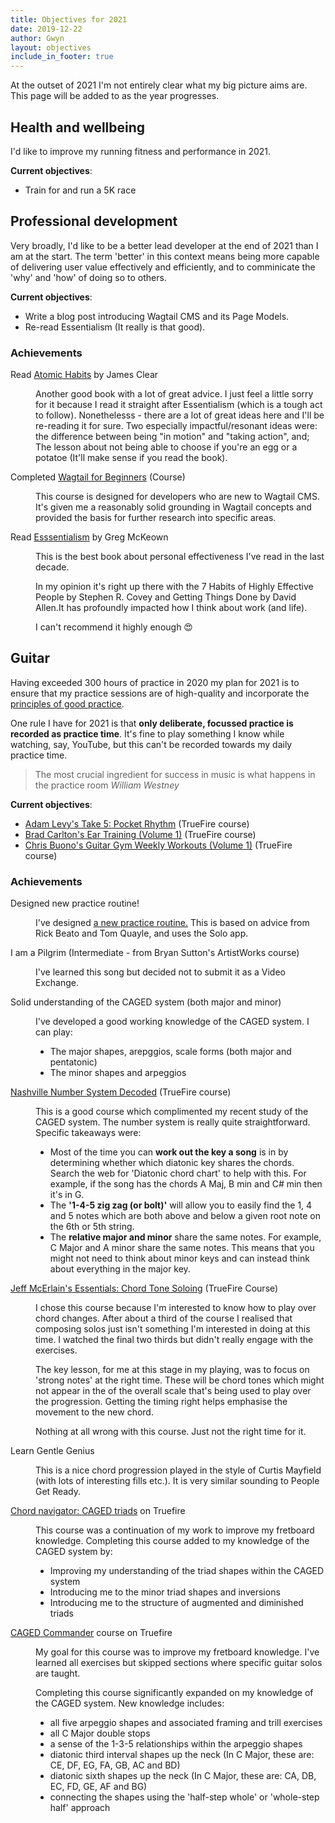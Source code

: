 ```yaml
---
title: Objectives for 2021
date: 2019-12-22
author: Gwyn
layout: objectives
include_in_footer: true
---
```


At the outset of 2021 I'm not entirely clear what my big picture aims are. This page will be added to as the year progresses.

## Health and wellbeing

I'd like to improve my running fitness and performance in 2021. 

**Current objectives**:

* Train for and run a 5K race

## Professional development

Very broadly, I'd like to be a better lead developer at the end of 2021 than I am at the start. The term 'better' in this context means being more capable of delivering user value effectively and efficiently, and to comminicate the 'why' and 'how' of doing so to others.

**Current objectives**:

* Write a blog post introducing Wagtail CMS and its Page Models.
* Re-read Essentialism (It really is that good).


<div class="progress">
<h3>Achievements</h3>
<dl>
    <dt>Read <a href="https://jamesclear.com/atomic-habits">Atomic Habits</a> by James Clear</dt>
    <dd>
        <p>Another good book with a lot of great advice. I just feel a little sorry for it because I read it straight after Essentialism (which is a tough act to follow). Nonethelesss - there are a lot of great ideas here and I'll be re-reading it for sure. Two especially impactful/resonant ideas were: the difference between being "in motion" and "taking action", and; The lesson about not being able to choose if you're an egg or a potatoe (It'll make sense if you read the book).</p>
    </dd>
    <dt>Completed <a href="https://learnwagtail.com/wagtail-for-beginners/">Wagtail for Beginners</a> (Course)</dt>
    <dd><p>This course is designed for developers who are new to Wagtail CMS. It's given me a reasonably solid grounding in Wagtail concepts and provided the basis for further research into specific areas.</p></dd>
    <dt>Read <a href="https://gregmckeown.com/books/essentialism/">Esssentialism</a> by Greg McKeown</dt>
    <dd>
        <p>This is the best book about personal effectiveness I've read in the last decade. </p>
        <p>In my opinion it's right up there with the 7 Habits of Highly Effective People by Stephen R. Covey and Getting Things Done by David Allen.It has profoundly impacted how I think about work (and life).</p>
        <p>I can't recommend it highly enough 😍</p>
    </dd>
</dl>
</div>

## Guitar

Having exceeded 300 hours of practice in 2020 my plan for 2021 is to ensure that my practice sessions are of high-quality and incorporate the [principles of good practice](/2021/01/01/components-of-good-practice.html). 

One rule I have for 2021 is that **only deliberate, focussed practice is recorded as practice time**. It's fine to play something I know while watching, say, YouTube, but this can't be recorded towards my daily practice time.

<blockquote>
The most crucial ingredient for success in music is what happens in the practice room
<cite>William Westney</cite>
</blockquote>

**Current objectives**:

* [Adam Levy's Take 5: Pocket Rhythm](https://truefire.com/rhythm-guitar-lessons/take-5-pocket/c1459) (TrueFire course)
* [Brad Carlton's Ear Training (Volume 1)](https://truefire.com/ear-training-guitar-lessons/guitar-lab-vol-1/c1481) (TrueFire course)
* [Chris Buono's Guitar Gym Weekly Workouts (Volume 1)](https://truefire.com/foundry-guitar-lessons/guitar-gym-weekly-workoutsguitar-gym-weekly-workouts-introduction/v39749) (TrueFire course)

<div class="progress">
    <h3>Achievements</h3>
    <dl>
        <dt>Designed new practice routine!</dt>
        <dd><p>I've designed <a href="/2021/02/28/a-new-practice-routine.html">a new practice routine.</a> This is based on advice from Rick Beato and Tom Quayle, and uses the Solo app.</p></dd>
        <dt>I am a Pilgrim (Intermediate - from Bryan Sutton's ArtistWorks course)</dt>
        <dd><p>I've learned this song but decided not to submit it as a Video Exchange.</p></dd>
        <dt>Solid understanding of the CAGED system (both major and minor)</dt>
        <dd>
            <p>I've developed a good working knowledge of the CAGED system. I can play:</p>
            <ul>
                <li>The major shapes, arepggios, scale forms (both major and pentatonic)</li>
                <li>The minor shapes and arpeggios</li>
            </ul>
        </dd>
        <dt><a href="https://truefire.com/guitar-lessons/nashville-number-system-decoded/c952">Nashville Number System Decoded</a> (TrueFire course)</dt>
        <dd>
            <p>This is a good course which complimented my recent study of the CAGED system. The number system is really quite straightforward. Specific takeaways were:</p>
            <ul>
                <li>Most of the time you can <strong>work out the key a song</strong> is in by determining whether which diatonic key shares the chords. Search the web for 'Diatonic chord chart' to help with this. For example, if the song has the chords A Maj, B min and C# min then it's in G.  </li>
                <li>The <strong>'1-4-5 zig zag (or bolt)'</strong> will allow you to easily find the 1, 4 and 5 notes which are both above and below a given root note on the 6th or 5th string.</li>
                <li>The <strong>relative major and minor</strong> share the same notes. For example, C Major and A minor share the same notes. This means that you might not need to think about minor keys and can instead think about everything in the major key.</li>
            </ul>
        </dd>
        <dt><a href="https://truefire.com/essentials-guitar-lessons/chord-tone-soloing/c1157">Jeff McErlain's Essentials: Chord Tone Soloing</a> (TrueFire Course)</dt>
        <dd>
            <p>I chose this course because I'm interested to know how to play over chord changes. After about a third of the course I realised that composing solos just isn't something I'm interested in doing at this time. I watched the final two thirds but didn't really engage with the exercises.</p>
                
<p>The key lesson, for me at this stage in my playing, was to focus on 'strong notes' at the right time. These will be chord tones which might not appear in the of the overall scale that's being used to play over the progression. Getting the timing right helps emphasise the movement to the new chord.</p>
            <p>Nothing at all wrong with this course. Just not the right time for it.</p>
        </dd>
        <dt>Learn Gentle Genius</dt>
        <dd>
            <p>This is a nice chord progression played in the style of Curtis Mayfield (with lots of interesting fills etc.). It is very similar sounding to People Get Ready.</p>
        </dd>
        <dt><a href="https://truefire.com/theory-guitar-lessons/chord-navigator-caged-triads/c1011">Chord navigator: CAGED triads</a> on Truefire</dt>
        <dd>
            <p>This course was a continuation of my work to improve my fretboard knowledge. Completing this course added to my knowledge of the CAGED system by:</p>
            <ul>
                <li>Improving my understanding of the triad shapes within the CAGED system</li>
                <li>Introducing me to the minor triad shapes and inversions</li>
                <li>Introducing me to the structure of augmented and diminished triads</li>
            </ul>
        </dd>
        <dt><a href="https://truefire.com/techniques-guitar-lessons/caged-commander/">CAGED Commander</a> course on Truefire</dt>
        <dd>
            <p>My goal for this course was to improve my fretboard knowledge. I've learned all exercises but skipped sections where specific guitar solos are taught.</p> 
            <p>Completing this course significantly expanded on my knowledge of the CAGED system. New knowledge includes:
                <ul>
                    <li>all five arpeggio shapes and associated framing and trill exercises</li>
                    <li>all C Major double stops</li>
                    <li>a sense of the 1-3-5 relationships within the arpeggio shapes</li>
                    <li>diatonic third interval shapes up the neck (In C Major, these are: CE, DF, EG, FA, GB, AC and BD)</li>
                    <li>diatonic sixth shapes up the neck (In C Major, these are: CA, DB, EC, FD, GE, AF and BG)</li>
                    <li>connecting the shapes using the 'half-step whole' or 'whole-step half' approach</li>
                </ul>
            </p>
        </dd>
    </dl>
</div>